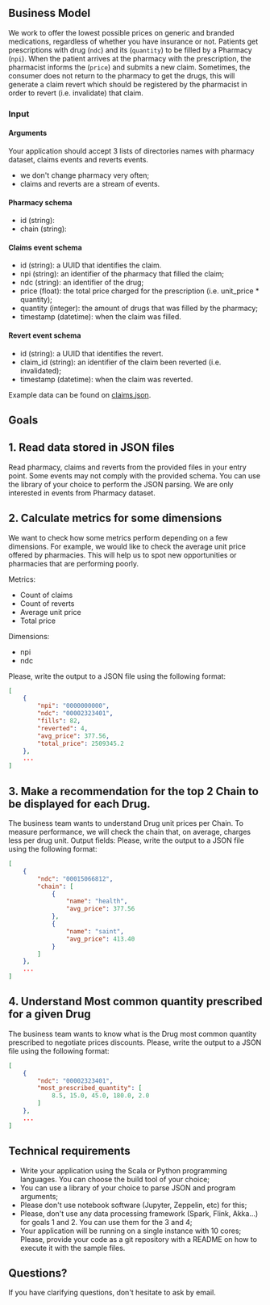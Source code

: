 ## Business Model

We work to offer the lowest possible prices on generic and branded medications, regardless of whether you have insurance or not. Patients get prescriptions with drug (`ndc`) and its (`quantity`) to be filled by a Pharmacy (`npi`). When the patient arrives at the pharmacy with the prescription, the pharmacist informs the (`price`) and submits a new claim. Sometimes, the consumer does not return to the pharmacy to get the drugs, this will generate a claim revert which should be registered by the pharmacist in order to revert (i.e. invalidate) that claim.

### Input

#### Arguments

Your application should accept 3 lists of directories names with pharmacy dataset, claims events and reverts events.

- we don't change pharmacy very often;
- claims and reverts are a stream of events.

#### Pharmacy schema

- id (string):
- chain (string):

#### Claims event schema

- id (string): a UUID that identifies the claim.
- npi (string): an identifier of the pharmacy that filled the claim;
- ndc (string): an identifier of the drug;
- price (float): the total price charged for the prescription (i.e. unit_price * quantity);
- quantity (integer): the amount of drugs that was filled by the pharmacy;
- timestamp (datetime): when the claim was filled.

#### Revert event schema

- id (string): a UUID that identifies the revert.
- claim_id (string): an identifier of the claim been reverted (i.e. invalidated);
- timestamp (datetime): when the claim was reverted.

Example data can be found on [claims.json](https://gist.github.com/matheus-hellohippo/a0e28bcbeade9e5044a08808a847a11c/raw/02-claims.json).

## Goals

## 1. Read data stored in JSON files

Read pharmacy, claims and reverts from the provided files in your entry point. Some events may not comply with the provided schema. You can use the library of your choice to perform the JSON parsing. We are only interested in events from Pharmacy dataset.

## 2. Calculate metrics for some dimensions

We want to check how some metrics perform depending on a few dimensions. For example, we would like to check the average unit price offered by pharmacies. This will help us to spot new opportunities or pharmacies that are performing poorly.

Metrics:

- Count of claims
- Count of reverts
- Average unit price
- Total price

Dimensions:

- npi
- ndc

Please, write the output to a JSON file using the following format:

```json
[
    {
        "npi": "0000000000",
        "ndc": "00002323401",
        "fills": 82,
        "reverted": 4,
        "avg_price": 377.56,
        "total_price": 2509345.2
    },
    ...
]
```

## 3. Make a recommendation for the top 2 Chain to be displayed for each Drug.

The business team wants to understand Drug unit prices per Chain. To measure performance, we will check the chain that, on average, charges less per drug unit.
Output fields:
Please, write the output to a JSON file using the following format:

```json
[
    {
        "ndc": "00015066812",
        "chain": [
            {
                "name": "health",
                "avg_price": 377.56
            },
            {
                "name": "saint",
                "avg_price": 413.40
            }
        ]
    },
    ...
]
```

## 4. Understand Most common quantity prescribed for a given Drug

The business team wants to know what is the Drug most common quantity prescribed to negotiate prices discounts.
Please, write the output to a JSON file using the following format:

```json
[
    {
        "ndc": "00002323401",
        "most_prescribed_quantity": [
            8.5, 15.0, 45.0, 180.0, 2.0
        ]
    },
    ...
]
```

## Technical requirements

- Write your application using the Scala or Python programming languages. You can choose the build tool of your choice;
- You can use a library of your choice to parse JSON and program arguments;
- Please don't use notebook software (Jupyter, Zeppelin, etc) for this;
- Please, don't use any data processing framework (Spark, Flink, Akka...) for goals 1 and 2. You can use them for the 3 and 4;
- Your application will be running on a single instance with 10 cores;
  Please, provide your code as a git repository with a README on how to execute it with the sample files.

## Questions?

If you have clarifying questions, don't hesitate to ask by email.
